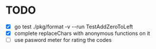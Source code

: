 # TODO

- [x] go test ./pkg/format  -v --run TestAddZeroToLeft
- [x] complete replaceChars with anonymous functions on it
- [ ] use pasword meter for rating the codes
